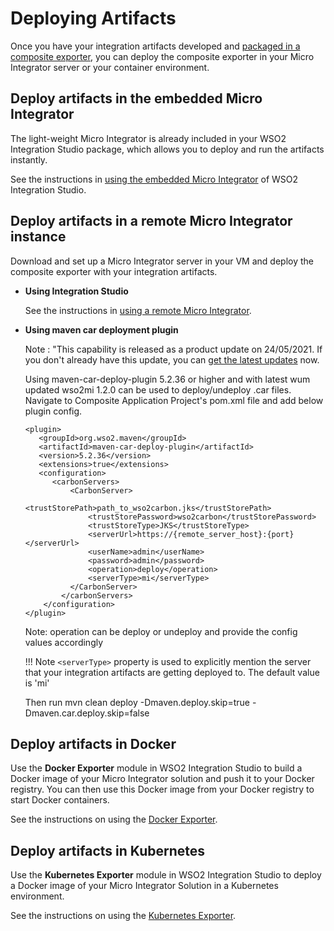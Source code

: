 # Deploying Artifacts

Once you have your integration artifacts developed and [packaged in a composite exporter](../packaging-artifacts), you can deploy the composite exporter in your Micro Integrator server or your container environment.

## Deploy artifacts in the embedded Micro Integrator

The light-weight Micro Integrator is already included in your WSO2 Integration Studio package, which allows you to deploy and run the artifacts instantly.

See the instructions in [using the embedded Micro Integrator](../using-embedded-micro-integrator) of WSO2 Integration Studio. 

## Deploy artifacts in a remote Micro Integrator instance

Download and set up a Micro Integrator server in your VM and deploy the composite exporter with your integration artifacts. 

-	**Using Integration Studio**

    See the instructions in [using a remote Micro Integrator](../using-remote-micro-integrator).

-	**Using maven car deployment plugin**

    Note : "This capability is released as a product update on 24/05/2021. If you don't already have this update, you can [get the latest updates](https://updates.docs.wso2.com/en/latest/updates/overview/#!) now.

    Using maven-car-deploy-plugin 5.2.36 or higher and with latest wum updated wso2mi 1.2.0 can be used to deploy/undeploy .car files. Navigate to Composite Application Project's pom.xml file and add below plugin config.
    
    ```
    <plugin>
       <groupId>org.wso2.maven</groupId>
       <artifactId>maven-car-deploy-plugin</artifactId>
       <version>5.2.36</version>
       <extensions>true</extensions>
       <configuration>
          <carbonServers>
              <CarbonServer>
                  <trustStorePath>path_to_wso2carbon.jks</trustStorePath>
                  <trustStorePassword>wso2carbon</trustStorePassword>
                  <trustStoreType>JKS</trustStoreType>
                  <serverUrl>https://{remote_server_host}:{port}</serverUrl>
                  <userName>admin</userName>
                  <password>admin</password>
                  <operation>deploy</operation>
                  <serverType>mi</serverType>
              </CarbonServer>
            </carbonServers>
        </configuration>
    </plugin>
    
    ```
    
    Note: operation can be deploy or undeploy and provide the config values accordingly

    !!! Note
        `<serverType>` property is used to explicitly mention the server that your integration artifacts are getting deployed to. The default value is 'mi'

    Then run mvn clean deploy -Dmaven.deploy.skip=true -Dmaven.car.deploy.skip=false

## Deploy artifacts in Docker

Use the <b>Docker Exporter</b> module in WSO2 Integration Studio to build a Docker image of your Micro Integrator solution and push it to your Docker registry. You can then use this Docker image from your Docker registry to start Docker containers.

See the instructions on using the [Docker Exporter](../create-docker-project).

## Deploy artifacts in Kubernetes

Use the <b>Kubernetes Exporter</b> module in WSO2 Integration Studio to deploy a Docker image of your Micro Integrator Solution in a Kubernetes environment. 

See the instructions on using the [Kubernetes Exporter](../create-kubernetes-project).
